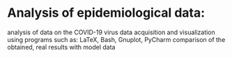 # Analysis of epidemiological data: 
  analysis of data on the COVID-19 virus
  data acquisition and visualization using programs such as: LaTeX, Bash, Gnuplot, PyCharm
  comparison of the obtained, real results with model data
